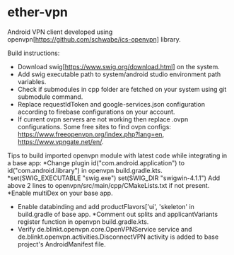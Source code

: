 # ether-vpn
Android VPN client developed using openvpn[https://github.com/schwabe/ics-openvpn] library.

Build instructions:
* Download swig[https://www.swig.org/download.html] on the system.
* Add swig executable path to system/android studio environment path variables.
* Check if submodules in cpp folder are fetched on your system using git submodule command.
* Replace requestIdToken and google-services.json configuration according to firebase configurations on your account.
* If current ovpn servers are not working then replace .ovpn configurations. Some free sites to find ovpn configs: https://www.freeopenvpn.org/index.php?lang=en, https://www.vpngate.net/en/.

Tips to build imported openvpn module with latest code while integrating in a base app:
*Change plugin id("com.android.application") to id("com.android.library") in openvpn build.gradle.kts.
*set(SWIG_EXECUTABLE "swig.exe")
 set(SWIG_DIR "swigwin-4.1.1")
 Add above 2 lines to openvpn/src/main/cpp/CMakeLists.txt if not present.
*Enable multiDex on your base app.
* Enable databinding and add productFlavors['ui', 'skeleton' in build.gradle of base app.
*Comment out splits and applicantVariants register function in openvpn build.gradle.kts.
* Verify de.blinkt.openvpn.core.OpenVPNService service and de.blinkt.openvpn.activities.DisconnectVPN activity is added to base project's AndroidManifest file.
